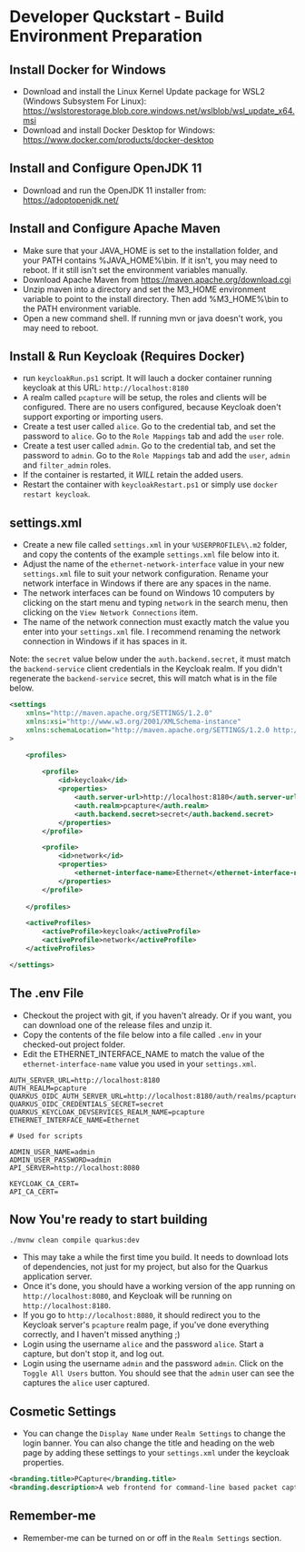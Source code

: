 # Developer Quckstart - Build Environment Preparation

## Install Docker for Windows

- Download and install the Linux Kernel Update package for WSL2 (Windows Subsystem For Linux): https://wslstorestorage.blob.core.windows.net/wslblob/wsl_update_x64.msi
- Download and install Docker Desktop for Windows: https://www.docker.com/products/docker-desktop

## Install and Configure OpenJDK 11

- Download and run the OpenJDK 11 installer from: https://adoptopenjdk.net/

## Install and Configure Apache Maven

- Make sure that your JAVA_HOME is set to the installation folder, and your PATH contains %JAVA_HOME%\bin. If it isn't, you may need to reboot. If it still isn't set the environment variables manually.
- Download Apache Maven from https://maven.apache.org/download.cgi
- Unzip maven into a directory and set the M3_HOME environment variable to point to the install directory. Then add %M3_HOME%\bin to the PATH environment variable.
- Open a new command shell. If running mvn or java doesn't work, you may need to reboot.

## Install & Run Keycloak (Requires Docker)

- run `keycloakRun.ps1` script. It will lauch a docker container running keycloak at this URL: `http://localhost:8180`
- A realm called `pcapture` will be setup, the roles and clients will be configured. There are no users configured, because Keycloak doen't support exporting or importing users.
- Create a test user called `alice`. Go to the credential tab, and set the password to `alice`. Go to the `Role Mappings` tab and add the `user` role.
- Create a test user called `admin`. Go to the credential tab, and set the password to `admin`. Go to the `Role Mappings` tab and add the `user`, `admin` and `filter_admin` roles.
- If the container is restarted, it *WILL* retain the added users.
- Restart the container with `keycloakRestart.ps1` or simply use `docker restart keycloak`.

## settings.xml

- Create a new file called `settings.xml` in your `%USERPROFILE%\.m2` folder, and copy the contents of the example `settings.xml` file below into it.
- Adjust the name of the `ethernet-network-interface` value in your new `settings.xml` file to suit your network configuration. Rename your network interface in Windows if there are any spaces in the name.
- The network interfaces can be found on Windows 10 computers by clicking on the start menu and typing `network` in the search menu, then clicking on the `View Network Connections` item.
- The name of the network connection must exactly match the value you enter into your `settings.xml` file. I recommend renaming the network connection in Windows if it has spaces in it.

Note: the `secret` value below under the `auth.backend.secret`, it must match the `backend-service` client credentials in the Keycloak realm. If you didn't regenerate the `backend-service` secret, this will match what is in the file below.

```xml
<settings 
    xmlns="http://maven.apache.org/SETTINGS/1.2.0"
    xmlns:xsi="http://www.w3.org/2001/XMLSchema-instance"
    xmlns:schemaLocation="http://maven.apache.org/SETTINGS/1.2.0 http://maven.apache.org/xsd/settings-1.2.0.xsd"
>

    <profiles>
        
        <profile>
            <id>keycloak</id>
            <properties>
                <auth.server-url>http://localhost:8180</auth.server-url>
                <auth.realm>pcapture</auth.realm>
                <auth.backend.secret>secret</auth.backend.secret>
            </properties>
        </profile>

        <profile>
            <id>network</id>
            <properties>
                <ethernet-interface-name>Ethernet</ethernet-interface-name>
            </properties>
        </profile>
        
    </profiles>

    <activeProfiles>
        <activeProfile>keycloak</activeProfile>
        <activeProfile>network</activeProfile>
    </activeProfiles>

</settings>
```

## The .env File

- Checkout the project with git, if you haven't already. Or if you want, you can download one of the release files and unzip it.
- Copy the contents of the file below into a file called `.env` in your checked-out project folder.
- Edit the ETHERNET_INTERFACE_NAME to match the value of the `ethernet-interface-name` value you used in your `settings.xml`.

```shell
AUTH_SERVER_URL=http://localhost:8180
AUTH_REALM=pcapture
QUARKUS_OIDC_AUTH_SERVER_URL=http://localhost:8180/auth/realms/pcapture
QUARKUS_OIDC_CREDENTIALS_SECRET=secret
QUARKUS_KEYCLOAK_DEVSERVICES_REALM_NAME=pcapture
ETHERNET_INTERFACE_NAME=Ethernet

# Used for scripts

ADMIN_USER_NAME=admin
ADMIN_USER_PASSWORD=admin
API_SERVER=http://localhost:8080

KEYCLOAK_CA_CERT=
API_CA_CERT=
```

## Now You're ready to start building

```shell
./mvnw clean compile quarkus:dev
```

- This may take a while the first time you build. It needs to download lots of dependencies, not just for my project, but also for the Quarkus application server.
- Once it's done, you should have a working version of the app running on `http://localhost:8080`, and Keycloak will be running on `http://localhost:8180`.
- If you go to `http://localhost:8080`, it should redirect you to the Keycloak server's `pcapture` realm page, if you've done everything correctly, and I haven't missed anything ;)
- Login using the username `alice` and the password `alice`. Start a capture, but don't stop it, and log out.
- Login using the username `admin` and the password `admin`. Click on the `Toggle All Users` button. You should see that the `admin` user can see the captures the `alice` user captured.

## Cosmetic Settings

- You can change the `Display Name` under `Realm Settings` to change the login banner. You can also change the title and heading on the web page by adding these settings to your `settings.xml` under the keycloak properties.

```xml
<branding.title>PCapture</branding.title>
<branding.description>A web frontend for command-line based packet capture tools.</branding.description>
```

## Remember-me

- Remember-me can be turned on or off in the `Realm Settings` section.
